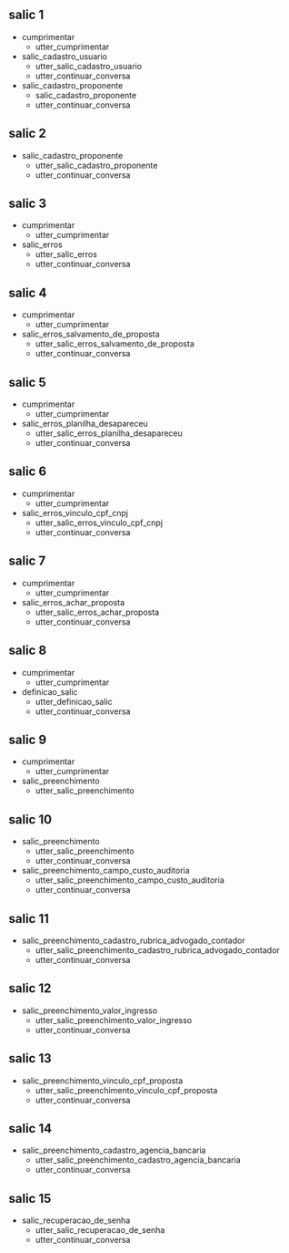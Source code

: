 ## salic 1
* cumprimentar
    - utter_cumprimentar
* salic_cadastro_usuario
    - utter_salic_cadastro_usuario
    - utter_continuar_conversa
* salic_cadastro_proponente
    - salic_cadastro_proponente
    - utter_continuar_conversa

## salic 2
* salic_cadastro_proponente
    - utter_salic_cadastro_proponente
    - utter_continuar_conversa

## salic 3
* cumprimentar
    - utter_cumprimentar
* salic_erros
    - utter_salic_erros
    - utter_continuar_conversa

## salic 4
* cumprimentar
    - utter_cumprimentar
* salic_erros_salvamento_de_proposta
    - utter_salic_erros_salvamento_de_proposta
    - utter_continuar_conversa

## salic 5
* cumprimentar
    - utter_cumprimentar
* salic_erros_planilha_desapareceu
    - utter_salic_erros_planilha_desapareceu
    - utter_continuar_conversa

## salic 6
* cumprimentar
    - utter_cumprimentar
* salic_erros_vinculo_cpf_cnpj
    - utter_salic_erros_vinculo_cpf_cnpj
    - utter_continuar_conversa

## salic 7
* cumprimentar
    - utter_cumprimentar
* salic_erros_achar_proposta
    - utter_salic_erros_achar_proposta
    - utter_continuar_conversa

## salic 8
* cumprimentar
    - utter_cumprimentar
* definicao_salic
    - utter_definicao_salic
    - utter_continuar_conversa

## salic 9
* cumprimentar
    - utter_cumprimentar
* salic_preenchimento
    - utter_salic_preenchimento

## salic 10
* salic_preenchimento
    - utter_salic_preenchimento
    - utter_continuar_conversa
* salic_preenchimento_campo_custo_auditoria
    - utter_salic_preenchimento_campo_custo_auditoria
    - utter_continuar_conversa

## salic 11
* salic_preenchimento_cadastro_rubrica_advogado_contador
    - utter_salic_preenchimento_cadastro_rubrica_advogado_contador
    - utter_continuar_conversa

## salic 12
* salic_preenchimento_valor_ingresso
    - utter_salic_preenchimento_valor_ingresso
    - utter_continuar_conversa

## salic 13
* salic_preenchimento_vinculo_cpf_proposta
    - utter_salic_preenchimento_vinculo_cpf_proposta
    - utter_continuar_conversa

## salic 14
* salic_preenchimento_cadastro_agencia_bancaria
    - utter_salic_preenchimento_cadastro_agencia_bancaria
    - utter_continuar_conversa

## salic 15
* salic_recuperacao_de_senha
    - utter_salic_recuperacao_de_senha
    - utter_continuar_conversa
